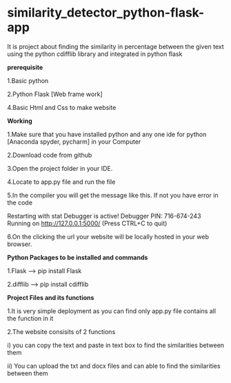 # similarity_detector_python-flask-app

It is project about finding the similarity in percentage between the given text using the python cdifflib library and integrated in python flask

**prerequisite**

1.Basic python

2.Python Flask [Web frame work]

4.Basic Html and Css to make website

**Working**

1.Make sure that you have installed python and any one ide for python [Anaconda spyder, pycharm] in your Computer

2.Download code from github

3.Open the project folder in your IDE.

4.Locate to app.py file and run the file

5.In the compiler you will get the message like this. If not you have error in the code

Restarting with stat
Debugger is active!
Debugger PIN: 716-674-243
Running on http://127.0.0.1:5000/ (Press CTRL+C to quit)

6.On the clicking the url your website will be locally hosted in your web browser.

**Python Packages to be installed and commands**

1.Flask --> pip install Flask

2.difflib --> pip install cdifflib

**Project Files and its functions**

1.It is very simple deployment as you can find only app.py file contains all the function in it

2.The website consisits of 2 functions 

  i) you can copy the text and paste in text box to find the similarities between them
  
  ii) You can upload the txt and docx files and can able to find the similarities between them



